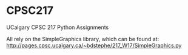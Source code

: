 # CPSC217
UCalgary CPSC 217 Python Assignments

All rely on the SimpleGraphics library, which can be found at:
http://pages.cpsc.ucalgary.ca/~bdstephe/217_W17/SimpleGraphics.py

